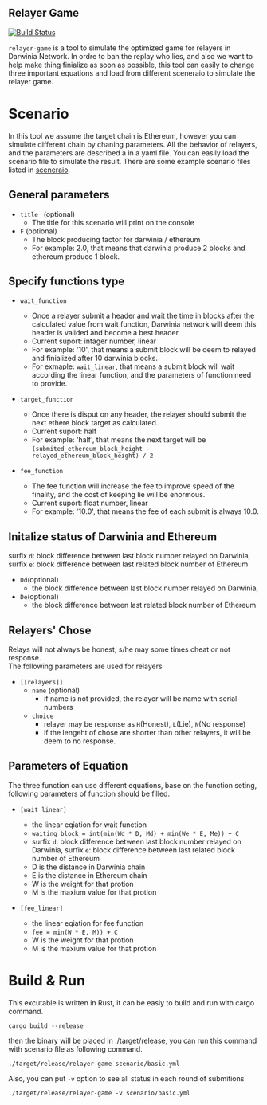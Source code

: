Relayer Game
---
[![Build Status](https://travis-ci.com/yanganto/s3handler.svg?branch=master)](https://travis-ci.com/yanganto/relayer-game)

`relayer-game` is a tool to simulate the optimized game for relayers in Darwinia Network. 
In ordre to ban the replay who lies, and also we want to help make thing finialize as soon as possible, 
this tool can easily to change three important equations and load from different sceneraio to simulate the relayer game.  

# Scenario
In this tool we assume the target chain is Ethereum, however you can simulate different chain by chaning parameters.
All the behavior of relayers, and the parameters are described a in a yaml file. 
You can easily load the scenario file to simulate the result. 
There are some example scenario files listed in [sceneraio](./sceneraio).

## General parameters
- `title ` (optional)
  - The title for this scenario will print on the console
- `F` (optional)
  - The block producing factor for darwinia / ethereum
  - For example: 2.0, that means that darwinia produce 2 blocks and ethereum produce 1 block.

## Specify functions type
- `wait_function`
  - Once a relayer submit a header and wait the time in blocks after the calculated value from wait function, 
    Darwinia network will deem this header is valided and become a best header.  
  - Current suport: intager number, linear   
  - For example: '10', that means a submit block will be deem to relayed and finialized after 10 darwinia blocks.
  - For exmaple: `wait_linear`, that means a submit block will wait according the linear function, and the parameters of function need to provide.

- `target_function `
  - Once there is disput on any header, the relayer should submit the next ethere block target as calculated.  
  - Current suport: half
  - For example: 'half', that means the next target will be `(submited_ethereum_block_height - relayed_ethereum_block_height) / 2`

- `fee_function`
  - The fee function will increase the fee to improve speed of the finality, and the cost of keeping lie will be enormous.  
  - Current suport: float number, linear   
  - For example: '10.0', that means the fee of each submit is always 10.0.

## Initalize status of Darwinia and Ethereum
surfix `d`: block difference between last block number relayed on Darwinia, surfix `e`: block difference between last related block number of Ethereum
- `Dd`(optional)
  - the block difference between last block number relayed on Darwinia, 
- `De`(optional)
  - the block difference between last related block number of Ethereum

## Relayers' Chose
Relays will not always be honest, s/he may some times cheat or not response.  
The following parameters are used for relayers
- `[[relayers]]` 
  - `name` (optional)
    - if name is not provided, the relayer will be name with serial numbers
  - `choice`
    - relayer may be response as `H`(Honest), `L`(Lie), `N`(No response)
    - if the lengeht of chose are shorter than other relayers, it will be deem to no response.

## Parameters of Equation
The three function can use different equations, base on the function seting, following parameters of function should be filled.
- `[wait_linear]`
  - the linear eqiation for wait function
  - `waiting block = int(min(Wd * D, Md) + min(We * E, Me)) + C`
  - surfix `d`: block difference between last block number relayed on Darwinia, surfix `e`: block difference between last related block number of Ethereum
  - D is the distance in Darwinia chain
  - E is the distance in Ethereum chain
  - W is the weight for that protion
  - M is the maxium value for that protion

- `[fee_linear]`
  - the linear eqiation for fee function
  - `fee = min(W * E, M)) + C`
  - W is the weight for that protion
  - M is the maxium value for that protion

# Build & Run
This excutable is written in Rust, it can be easiy to build and run with cargo command.  
```
cargo build --release
```
then the binary will be placed in ./target/release, you can run this command with scenario file as  following command.  
```
./target/release/relayer-game scenario/basic.yml
```
Also, you can put `-v` option to see all status in each round of submitions
```
./target/release/relayer-game -v scenario/basic.yml
```





